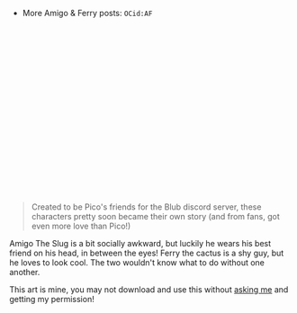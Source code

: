 - More Amigo & Ferry posts: <code class="taggo">OCid:AF</code>

<div style="height: 300px"><hl-img src="/assets/img/media/art/AF/hi.png" alt="Amigo & Ferry"></hl-img></div>

> Created to be Pico's friends for the Blub discord server, these characters pretty soon became their own story (and from fans, got even more love than Pico!)

Amigo The Slug is a bit socially awkward, but luckily he wears his best friend on his head, in between the eyes! Ferry the cactus is a shy guy, but he loves to look cool. The two wouldn't know what to do without one another.

<span class="notion">This art is mine, you may not download and use this without [asking me](mailto:mar@strawmelonjuice.com) and getting my permission!</span>